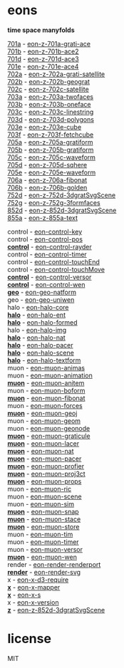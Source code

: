 # eons 

**time space manyfolds**   

[701a](https://github.com/sifbuilder/eons/blob/master/eon-z-701a-grati-ace.md) - [eon-z-701a-grati-ace](https://sifbuilder.github.io/eons/eon-z-701a-grati-ace.html)   
[701b](https://github.com/sifbuilder/eons/blob/master/eon-z-701b-ace2.md) - [eon-z-701b-ace2](https://sifbuilder.github.io/eons/eon-z-701b-ace2.html)   
[701d](https://github.com/sifbuilder/eons/blob/master/eon-z-701d-ace3.md) - [eon-z-701d-ace3](https://sifbuilder.github.io/eons/eon-z-701d-ace3.html)   
[701e](https://github.com/sifbuilder/eons/blob/master/eon-z-701e-ace4.md) - [eon-z-701e-ace4](https://sifbuilder.github.io/eons/eon-z-701e-ace4.html)   
[702a](https://github.com/sifbuilder/eons/blob/master/eon-z-702a-grati-satellite.md) - [eon-z-702a-grati-satellite](https://sifbuilder.github.io/eons/eon-z-702a-grati-satellite.html)   
[702b](https://github.com/sifbuilder/eons/blob/master/eon-z-702b-geograt.md) - [eon-z-702b-geograt](https://sifbuilder.github.io/eons/eon-z-702b-geograt.html)   
[702c](https://github.com/sifbuilder/eons/blob/master/eon-z-702c-satellite.md) - [eon-z-702c-satellite](https://sifbuilder.github.io/eons/eon-z-702c-satellite.html)   
[703a](https://github.com/sifbuilder/eons/blob/master/eon-z-703a-twofaces.md) - [eon-z-703a-twofaces](https://sifbuilder.github.io/eons/eon-z-703a-twofaces.html)   
[703b](https://github.com/sifbuilder/eons/blob/master/eon-z-703b-oneface.md) - [eon-z-703b-oneface](https://sifbuilder.github.io/eons/eon-z-703b-oneface.html)   
[703c](https://github.com/sifbuilder/eons/blob/master/eon-z-703c-linestring.md) - [eon-z-703c-linestring](https://sifbuilder.github.io/eons/eon-z-703c-linestring.html)   
[703d](https://github.com/sifbuilder/eons/blob/master/eon-z-703d-polygons.md) - [eon-z-703d-polygons](https://sifbuilder.github.io/eons/eon-z-703d-polygons.html)   
[703e](https://github.com/sifbuilder/eons/blob/master/eon-z-703e-cube.md) - [eon-z-703e-cube](https://sifbuilder.github.io/eons/eon-z-703e-cube.html)   
[703f](https://github.com/sifbuilder/eons/blob/master/eon-z-703f-fetchcube.md) - [eon-z-703f-fetchcube](https://sifbuilder.github.io/eons/eon-z-703f-fetchcube.html)   
[705a](https://github.com/sifbuilder/eons/blob/master/eon-z-705a-gratiform.md) - [eon-z-705a-gratiform](https://sifbuilder.github.io/eons/eon-z-705a-gratiform.html)   
[705b](https://github.com/sifbuilder/eons/blob/master/eon-z-705b-gratiform.md) - [eon-z-705b-gratiform](https://sifbuilder.github.io/eons/eon-z-705b-gratiform.html)   
[705c](https://github.com/sifbuilder/eons/blob/master/eon-z-705c-waveform.md) - [eon-z-705c-waveform](https://sifbuilder.github.io/eons/eon-z-705c-waveform.html)   
[705d](https://github.com/sifbuilder/eons/blob/master/eon-z-705d-sqhere.md) - [eon-z-705d-sqhere](https://sifbuilder.github.io/eons/eon-z-705d-sqhere.html)   
[705e](https://github.com/sifbuilder/eons/blob/master/eon-z-705e-waveform.md) - [eon-z-705e-waveform](https://sifbuilder.github.io/eons/eon-z-705e-waveform.html)   
[706a](https://github.com/sifbuilder/eons/blob/master/eon-z-706a-fibonat.md) - [eon-z-706a-fibonat](https://sifbuilder.github.io/eons/eon-z-706a-fibonat.html)   
[706b](https://github.com/sifbuilder/eons/blob/master/eon-z-706b-golden.md) - [eon-z-706b-golden](https://sifbuilder.github.io/eons/eon-z-706b-golden.html)   
[752d](https://github.com/sifbuilder/eons/blob/master/eon-z-752d-3dgratSvgScene.md) - [eon-z-752d-3dgratSvgScene](https://sifbuilder.github.io/eons/eon-z-752d-3dgratSvgScene.html)   
[752g](https://github.com/sifbuilder/eons/blob/master/eon-z-752g-3formfaces.md) - [eon-z-752g-3formfaces](https://sifbuilder.github.io/eons/eon-z-752g-3formfaces.html)   
[852d](https://github.com/sifbuilder/eons/blob/master/eon-z-852d-3dgratSvgScene.md) - [eon-z-852d-3dgratSvgScene](https://sifbuilder.github.io/eons/eon-z-852d-3dgratSvgScene.html)   
[855a](https://github.com/sifbuilder/eons/blob/master/eon-z-855a-text.md) - [eon-z-855a-text](https://sifbuilder.github.io/eons/eon-z-855a-text.html)   


control - [eon-control-key](https://sifbuilder.github.io/eons/eon-control-key.js)   
control - [eon-control-pos](https://sifbuilder.github.io/eons/eon-control-pos.js)   
**[control](https://sifbuilder.github.io/eons/eon-control-rayder.md)** - [eon-control-rayder](https://sifbuilder.github.io/eons/eon-control-rayder.js)   
control - [eon-control-timer](https://sifbuilder.github.io/eons/eon-control-timer.js)   
control - [eon-control-touchEnd](https://sifbuilder.github.io/eons/eon-control-touchEnd.js)   
control - [eon-control-touchMove](https://sifbuilder.github.io/eons/eon-control-touchMove.js)   
**[control](https://sifbuilder.github.io/eons/eon-control-versor.md)** - [eon-control-versor](https://sifbuilder.github.io/eons/eon-control-versor.js)   
**[control](https://sifbuilder.github.io/eons/eon-control-wen.md)** - [eon-control-wen](https://sifbuilder.github.io/eons/eon-control-wen.js)   
**[geo](https://sifbuilder.github.io/eons/eon-geo-natform.md)** - [eon-geo-natform](https://sifbuilder.github.io/eons/eon-geo-natform.js)   
geo - [eon-geo-uniwen](https://sifbuilder.github.io/eons/eon-geo-uniwen.js)   
halo - [eon-halo-core](https://sifbuilder.github.io/eons/eon-halo-core.js)   
**[halo](https://sifbuilder.github.io/eons/eon-halo-ent.md)** - [eon-halo-ent](https://sifbuilder.github.io/eons/eon-halo-ent.js)   
**[halo](https://sifbuilder.github.io/eons/eon-halo-formed.md)** - [eon-halo-formed](https://sifbuilder.github.io/eons/eon-halo-formed.js)   
halo - [eon-halo-img](https://sifbuilder.github.io/eons/eon-halo-img.js)   
**[halo](https://sifbuilder.github.io/eons/eon-halo-nat.md)** - [eon-halo-nat](https://sifbuilder.github.io/eons/eon-halo-nat.js)   
**[halo](https://sifbuilder.github.io/eons/eon-halo-pacer.md)** - [eon-halo-pacer](https://sifbuilder.github.io/eons/eon-halo-pacer.js)   
**[halo](https://sifbuilder.github.io/eons/eon-halo-scene.md)** - [eon-halo-scene](https://sifbuilder.github.io/eons/eon-halo-scene.js)   
**[halo](https://sifbuilder.github.io/eons/eon-halo-textform.md)** - [eon-halo-textform](https://sifbuilder.github.io/eons/eon-halo-textform.js)   
muon - [eon-muon-animas](https://sifbuilder.github.io/eons/eon-muon-animas.js)   
muon - [eon-muon-animation](https://sifbuilder.github.io/eons/eon-muon-animation.js)   
**[muon](https://sifbuilder.github.io/eons/eon-muon-anitem.md)** - [eon-muon-anitem](https://sifbuilder.github.io/eons/eon-muon-anitem.js)   
muon - [eon-muon-boform](https://sifbuilder.github.io/eons/eon-muon-boform.js)   
**[muon](https://sifbuilder.github.io/eons/eon-muon-fibonat.md)** - [eon-muon-fibonat](https://sifbuilder.github.io/eons/eon-muon-fibonat.js)   
muon - [eon-muon-forces](https://sifbuilder.github.io/eons/eon-muon-forces.js)   
**[muon](https://sifbuilder.github.io/eons/eon-muon-geoj.md)** - [eon-muon-geoj](https://sifbuilder.github.io/eons/eon-muon-geoj.js)   
muon - [eon-muon-geom](https://sifbuilder.github.io/eons/eon-muon-geom.js)   
muon - [eon-muon-geonode](https://sifbuilder.github.io/eons/eon-muon-geonode.js)   
**[muon](https://sifbuilder.github.io/eons/eon-muon-graticule.md)** - [eon-muon-graticule](https://sifbuilder.github.io/eons/eon-muon-graticule.js)   
**[muon](https://sifbuilder.github.io/eons/eon-muon-lacer.md)** - [eon-muon-lacer](https://sifbuilder.github.io/eons/eon-muon-lacer.js)   
**[muon](https://sifbuilder.github.io/eons/eon-muon-nat.md)** - [eon-muon-nat](https://sifbuilder.github.io/eons/eon-muon-nat.js)   
**[muon](https://sifbuilder.github.io/eons/eon-muon-pacer.md)** - [eon-muon-pacer](https://sifbuilder.github.io/eons/eon-muon-pacer.js)   
**[muon](https://sifbuilder.github.io/eons/eon-muon-profier.md)** - [eon-muon-profier](https://sifbuilder.github.io/eons/eon-muon-profier.js)   
**[muon](https://sifbuilder.github.io/eons/eon-muon-proj3ct.md)** - [eon-muon-proj3ct](https://sifbuilder.github.io/eons/eon-muon-proj3ct.js)   
**[muon](https://sifbuilder.github.io/eons/eon-muon-props.md)** - [eon-muon-props](https://sifbuilder.github.io/eons/eon-muon-props.js)   
muon - [eon-muon-ric](https://sifbuilder.github.io/eons/eon-muon-ric.js)   
muon - [eon-muon-scene](https://sifbuilder.github.io/eons/eon-muon-scene.js)   
muon - [eon-muon-sim](https://sifbuilder.github.io/eons/eon-muon-sim.js)   
**[muon](https://sifbuilder.github.io/eons/eon-muon-snap.md)** - [eon-muon-snap](https://sifbuilder.github.io/eons/eon-muon-snap.js)   
**[muon](https://sifbuilder.github.io/eons/eon-muon-stace.md)** - [eon-muon-stace](https://sifbuilder.github.io/eons/eon-muon-stace.js)   
**[muon](https://sifbuilder.github.io/eons/eon-muon-store.md)** - [eon-muon-store](https://sifbuilder.github.io/eons/eon-muon-store.js)   
muon - [eon-muon-tim](https://sifbuilder.github.io/eons/eon-muon-tim.js)   
muon - [eon-muon-timer](https://sifbuilder.github.io/eons/eon-muon-timer.js)   
muon - [eon-muon-versor](https://sifbuilder.github.io/eons/eon-muon-versor.js)   
**[muon](https://sifbuilder.github.io/eons/eon-muon-wen.md)** - [eon-muon-wen](https://sifbuilder.github.io/eons/eon-muon-wen.js)   
render - [eon-render-renderport](https://sifbuilder.github.io/eons/eon-render-renderport.js)   
**[render](https://sifbuilder.github.io/eons/eon-render-svg.md)** - [eon-render-svg](https://sifbuilder.github.io/eons/eon-render-svg.js)   
x - [eon-x-d3-require](https://sifbuilder.github.io/eons/eon-x-d3-require.js)   
**[x](https://sifbuilder.github.io/eons/eon-x-mapper.md)** - [eon-x-mapper](https://sifbuilder.github.io/eons/eon-x-mapper.js)   
**[x](https://sifbuilder.github.io/eons/eon-x-s.md)** - [eon-x-s](https://sifbuilder.github.io/eons/eon-x-s.js)   
x - [eon-x-version](https://sifbuilder.github.io/eons/eon-x-version.js)   
**[z](https://sifbuilder.github.io/eons/eon-z-852d-3dgratSvgScene.md)** - [eon-z-852d-3dgratSvgScene](https://sifbuilder.github.io/eons/eon-z-852d-3dgratSvgScene.js)   

# license  
MIT  